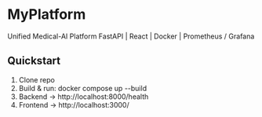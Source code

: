 # MyPlatform

Unified Medical-AI Platform
FastAPI | React | Docker | Prometheus / Grafana

## Quickstart

1. Clone repo
2. Build & run: docker compose up --build
3. Backend → http://localhost:8000/health
4. Frontend → http://localhost:3000/